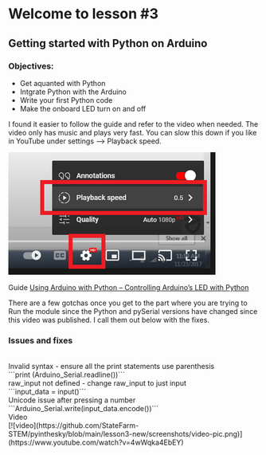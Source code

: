 # Welcome to lesson #3

## Getting started with Python on Arduino

### Objectives:
- Get aquanted with Python
- Intgrate Python with the Arduino
- Write your first Python code
- Make the onboard LED turn on and off

I found it easier to follow the guide and refer to the video when needed. The video only has music and plays very fast. You can slow this down if you like in YouTube under settings --> Playback speed.

![Settings --> Playback speed](https://github.com/StateFarm-STEM/pyinthesky/blob/main/lesson3-new/screenshots/yotube-settings-playback-speed.png)

Guide
[Using Arduino with Python – Controlling Arduino’s LED with Python](https://www.electronicshub.org/controlling-arduino-led-python/)

There are a few gotchas once you get to the part where you are trying to Run the module since the Python and pySerial versions have changed since this video was published. I call them out below with the fixes.

### Issues and fixes
<br>
Invalid syntax - ensure all the print statements use parenthesis<br>
```print (Arduino_Serial.readline())```
<br>
raw_input not defined - change raw_input to just input<br>
```input_data = input()```
<br>
Unicode issue after pressing a number<br>
```Arduino_Serial.write(input_data.encode())```
<br>
Video<br>
[![video](https://github.com/StateFarm-STEM/pyinthesky/blob/main/lesson3-new/screenshots/video-pic.png)](https://www.youtube.com/watch?v=4wWqka4EbEY)
